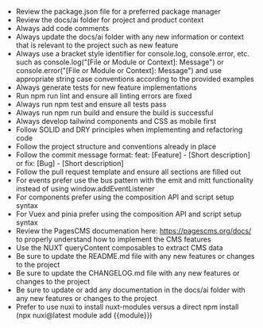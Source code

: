 - Review the package.json file for a preferred package manager
- Review the docs/ai folder for project and product context
- Always add code comments
- Always update the docs/ai folder with any new information or context that is relevant to the project such as new feature
- Always use a bracket style identifier for console.log, console.error, etc. such as console.log("[File or Module or Context]: Message") or console.error("[File or Module or Context]: Message") and use appropriate string case conventions according to the provided examples
- Always generate tests for new feature implementations
- Run npm run lint and ensure all linting errors are fixed
- Always run npm test and ensure all tests pass
- Always run npm run build and ensure the build is successful
- Always develop tailwind components and CSS as mobile first
- Follow SOLID and DRY principles when implementing and refactoring code
- Follow the project structure and conventions already in place
- Follow the commit message format: feat: [Feature] - [Short description] or fix: [Bug] - [Short description]
- Follow the pull request template and ensure all sections are filled out
- For events prefer use the bus pattern with the emit and mitt functionality instead of using window.addEventListener
- For components prefer using the composition API and script setup syntax
- For Vuex and pinia prefer using the composition API and script setup syntax
- Review the PagesCMS documenation here: https://pagescms.org/docs/ to properly understand how to implement the CMS features
- Use the NUXT queryContent composables to extract CMS data
- Be sure to update the README.md file with any new features or changes to the project
- Be sure to update the CHANGELOG.md file with any new features or changes to the project
- Be sure to update or add any documentation in the docs/ai folder with any new features or changes to the project
- Prefer to use nuxi to install nuxt-modules versus a direct npm install (npx nuxi@latest module add {{module}})

